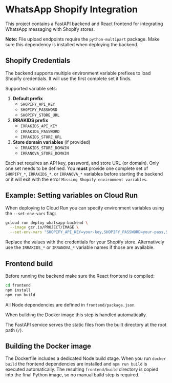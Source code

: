 # WhatsApp Shopify Integration

This project contains a FastAPI backend and React frontend for integrating WhatsApp messaging with Shopify stores.

**Note:** File upload endpoints require the `python-multipart` package. Make sure this dependency is installed when deploying the backend.

## Shopify Credentials

The backend supports multiple environment variable prefixes to load Shopify credentials. It will use the first complete set it finds.

Supported variable sets:

1. **Default prefix**
   - `SHOPIFY_API_KEY`
   - `SHOPIFY_PASSWORD`
   - `SHOPIFY_STORE_URL`
2. **IRRAKIDS prefix**
   - `IRRAKIDS_API_KEY`
   - `IRRAKIDS_PASSWORD`
   - `IRRAKIDS_STORE_URL`
3. **Store domain variables** (if provided)
   - `IRRAKIDS_STORE_DOMAIN`
   - `IRRANOVA_STORE_DOMAIN`

Each set requires an API key, password, and store URL (or domain). Only one set
needs to be defined. You **must** provide one complete set of `SHOPIFY_*`,
`IRRAKIDS_*`, or `IRRANOVA_*` variables before starting the backend or it will
exit with the error `Missing Shopify environment variables`.

## Example: Setting variables on Cloud Run

When deploying to Cloud Run you can specify environment variables using the `--set-env-vars` flag:

```bash
gcloud run deploy whatsapp-backend \
  --image gcr.io/PROJECT/IMAGE \
  --set-env-vars "SHOPIFY_API_KEY=your-key,SHOPIFY_PASSWORD=your-pass,SHOPIFY_STORE_URL=https://example.myshopify.com"
```

Replace the values with the credentials for your Shopify store. Alternatively use the `IRRAKIDS_*` or `IRRANOVA_*` variable names if those are available.

## Frontend build

Before running the backend make sure the React frontend is compiled:

```bash
cd frontend
npm install
npm run build
```

All Node dependencies are defined in `frontend/package.json`.

When building the Docker image this step is handled automatically.

The FastAPI service serves the static files from the built directory at the root path (`/`).

## Building the Docker image

The Dockerfile includes a dedicated Node build stage. When you run `docker build` the frontend dependencies are installed and `npm run build` is executed automatically. The resulting `frontend/build` directory is copied into the final Python image, so no manual build step is required.

